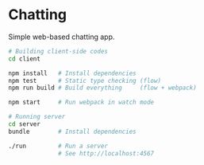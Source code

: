 Chatting
========
Simple web-based chatting app.

```bash
# Building client-side codes
cd client

npm install   # Install dependencies
npm test      # Static type checking (flow)
npm run build # Build everything     (flow + webpack)

npm start     # Run webpack in watch mode
```
```bash
# Running server
cd server
bundle        # Install dependencies

./run         # Run a server
              # See http://localhost:4567
```
